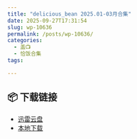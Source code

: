 ```yaml
---
title: "delicious_bean 2025.01-03月合集"
date: 2025-09-27T17:31:54
slug: wp-10636
permalink: /posts/wp-10636/
categories:
  - 盖📺
  - 恰饭合集
tags:

---
```




## 📦 下载链接
- [迅雷云盘](https://blziyuan21.com/pay-download/10636?key=dc6ddd954a&down_id=0)
- [本地下载](https://blziyuan21.com/pay-download/10636?key=dc6ddd954a&down_id=1)

